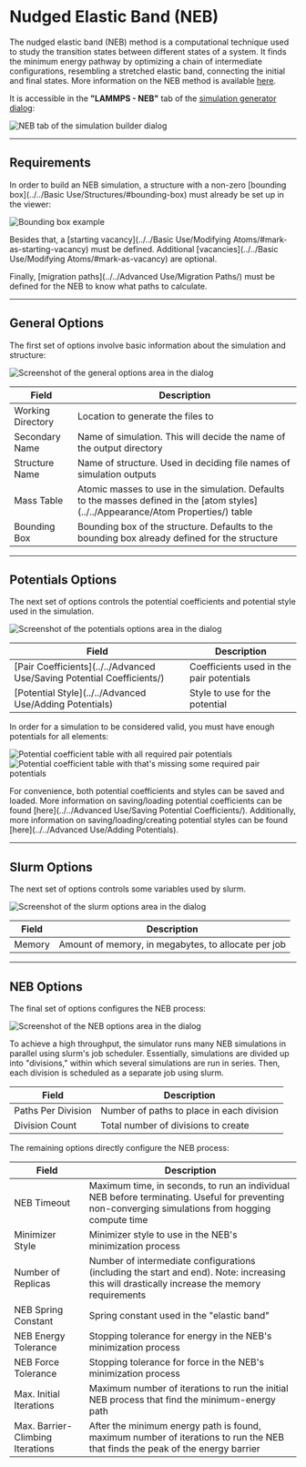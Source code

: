 # Nudged Elastic Band (NEB)

The nudged elastic band (NEB) method is a computational technique 
used to study the transition states between different states of a 
system. It finds the minimum energy pathway by optimizing a chain of 
intermediate configurations, resembling a stretched elastic band, 
connecting the initial and final states. More information on the 
NEB method is available [here](https://docs.lammps.org/neb.html).

It is accessible in the **"LAMMPS - NEB"** tab of the 
[simulation generator dialog](../):

![NEB tab of the simulation builder dialog](overview.png)

---

## Requirements

In order to build an NEB simulation, a structure with a non-zero 
[bounding box](../../Basic Use/Structures/#bounding-box) must 
already be set up in the viewer:

![Bounding box example](boundingBox.png)

Besides that, a [starting vacancy](../../Basic Use/Modifying Atoms/#mark-as-starting-vacancy) 
must be defined. Additional [vacancies](../../Basic Use/Modifying Atoms/#mark-as-vacancy) 
are optional.

Finally, [migration paths](../../Advanced Use/Migration Paths/) must be defined for the NEB to know what paths to calculate.

---

## General Options

The first set of options involve basic information about the 
simulation and structure:

![Screenshot of the general options area in the dialog](generalOptions.png)

| Field             | Description |
| ----------------- | ----------- |
| Working Directory | Location to generate the files to |
| Secondary Name    | Name of simulation. This will decide the name of the output directory |
| Structure Name    | Name of structure. Used in deciding file names of simulation outputs |
| Mass Table        | Atomic masses to use in the simulation. Defaults to the masses defined in the [atom styles](../../Appearance/Atom Properties/) table |
| Bounding Box      | Bounding box of the structure. Defaults to the bounding box already defined for the structure |

---

## Potentials Options

The next set of options controls the potential coefficients and 
potential style used in the simulation.

![Screenshot of the potentials options area in the dialog](potentialsOptions.png)

| Field             | Description                              |
| ----------------- | ---------------------------------------- |
| [Pair Coefficients](../../Advanced Use/Saving Potential Coefficients/) | Coefficients used in the pair potentials |
| [Potential Style](../../Advanced Use/Adding Potentials)                | Style to use for the potential           |

In order for a simulation to be considered valid, you must have enough potentials for all elements:

![Potential coefficient table with all required pair potentials](potentialsGood.png) ![Potential coefficient table with that's missing some required pair potentials](potentialsBad.png)

For convenience, both potential coefficients and styles can be 
saved and loaded. More information on saving/loading potential 
coefficients can be found 
[here](../../Advanced Use/Saving Potential Coefficients/). 
Additionally, more information on saving/loading/creating potential 
styles can be found [here](../../Advanced Use/Adding Potentials).

---

## Slurm Options

The next set of options controls some variables used by slurm.

![Screenshot of the slurm options area in the dialog](slurmOptions.png)

| Field  | Description                                         |
| ------ | --------------------------------------------------- |
| Memory | Amount of memory, in megabytes, to allocate per job |

---

## NEB Options

The final set of options configures the NEB process:

![Screenshot of the NEB options area in the dialog](nebOptions.png)

To achieve a high throughput, the simulator runs many NEB 
simulations in parallel using slurm's job scheduler. Essentially, 
simulations are divided up into "divisions," within which several 
simulations are run in series. Then, each division is scheduled as 
a separate job using slurm.

| Field              | Description                               |
| ------------------ | ----------------------------------------- |
| Paths Per Division | Number of paths to place in each division |
| Division Count     | Total number of divisions to create       |

The remaining options directly configure the NEB process:

| Field                            | Description                               |
| -------------------------------- | ----------------------------------------- |
| NEB Timeout                      | Maximum time, in seconds, to run an individual NEB before terminating.  Useful for preventing non-converging simulations from hogging compute time |
| Minimizer Style                  | Minimizer style to use in the NEB's minimization process |
| Number of Replicas               | Number of intermediate configurations (including the start and end). Note: increasing this will drastically increase the memory requirements |
| NEB Spring Constant              | Spring constant used in the "elastic band" |
| NEB Energy Tolerance             | Stopping tolerance for energy in the NEB's minimization process |
| NEB Force Tolerance              | Stopping tolerance for force in the NEB's minimization process |
| Max. Initial Iterations          | Maximum number of iterations to run the initial NEB process that find the minimum-energy path |
| Max. Barrier-Climbing Iterations | After the minimum energy path is found, maximum number of iterations to run the NEB that finds the peak of the energy barrier |
